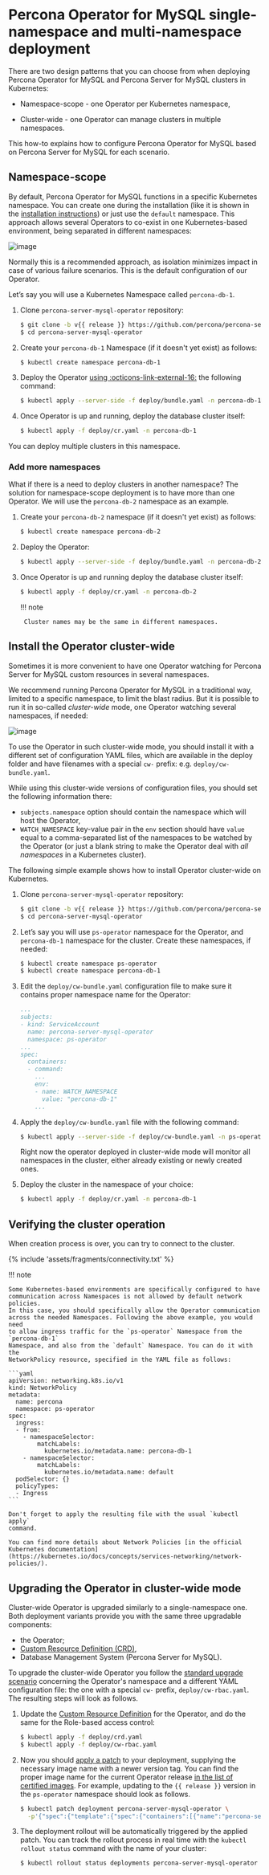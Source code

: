 # Percona Operator for MySQL single-namespace and multi-namespace deployment

There are two design patterns that you can choose from when deploying Percona Operator for MySQL and Percona Server for MySQL clusters in Kubernetes:

* Namespace-scope - one Operator per Kubernetes namespace,

* Cluster-wide - one Operator can manage clusters in multiple namespaces.

This how-to explains how to configure Percona Operator for MySQL based on Percona Server for MySQL for each scenario.

## Namespace-scope

By default, Percona Operator for MySQL functions in a specific Kubernetes namespace. You can
create one during the installation (like it is shown in the
[installation instructions](kubernetes.md)) or just use the `default` namespace. This approach allows several Operators to co-exist in one Kubernetes-based environment, being separated in different namespaces:

![image](assets/images/cluster-wide-1.svg)

Normally this is a recommended approach, as isolation minimizes impact in case of various failure scenarios. This is the default configuration of our Operator.

Let’s say you will use a Kubernetes Namespace called `percona-db-1`.

1. Clone `percona-server-mysql-operator` repository:

    ``` {.bash data-prompt="$" }
    $ git clone -b v{{ release }} https://github.com/percona/percona-server-mysql-operator
    $ cd percona-server-mysql-operator
    ```

2. Create your `percona-db-1` Namespace (if it doesn't yet exist) as follows:

    ``` {.bash data-prompt="$" }
    $ kubectl create namespace percona-db-1
    ```

3. Deploy the Operator [using :octicons-link-external-16:](https://kubernetes.io/docs/reference/using-api/server-side-apply/)
    the following command:

    ``` {.bash data-prompt="$" }
    $ kubectl apply --server-side -f deploy/bundle.yaml -n percona-db-1
    ```

4. Once Operator is up and running, deploy the database cluster itself:

    ``` {.bash data-prompt="$" }
    $ kubectl apply -f deploy/cr.yaml -n percona-db-1
    ```

You can deploy multiple clusters in this namespace.

### Add more namespaces

What if there is a need to deploy clusters in another namespace? The solution for namespace-scope deployment is to have more than one Operator. We will use the `percona-db-2` namespace as an example.

1. Create your `percona-db-2` namespace (if it doesn't yet exist) as follows:

    ``` {.bash data-prompt="$" }
    $ kubectl create namespace percona-db-2
    ```

2. Deploy the Operator:

    ``` {.bash data-prompt="$" }
    $ kubectl apply --server-side -f deploy/bundle.yaml -n percona-db-2
    ```

3. Once Operator is up and running deploy the database cluster itself:

    ``` {.bash data-prompt="$" }
    $ kubectl apply -f deploy/cr.yaml -n percona-db-2
    ```

    !!! note

        Cluster names may be the same in different namespaces.

## Install the Operator cluster-wide

Sometimes it is more convenient to have one Operator watching for
Percona Server for MySQL custom resources in several namespaces.

We recommend running Percona Operator for MySQL in a traditional way,
limited to a specific namespace, to limit the blast radius. But it is possible
to run it in so-called *cluster-wide* mode, one Operator watching several
namespaces, if needed:

![image](assets/images/cluster-wide-2.svg)

To use the Operator in such cluster-wide mode, you should install it with a
different set of configuration YAML files, which are available in the deploy
folder and have filenames with a special `cw-` prefix: e.g.
`deploy/cw-bundle.yaml`.

While using this cluster-wide versions of configuration files, you should set
the following information there:

* `subjects.namespace` option should contain the namespace which will host
    the Operator,
* `WATCH_NAMESPACE` key-value pair in the `env` section should have
    `value` equal to a  comma-separated list of the namespaces to be watched by
    the Operator (or just a blank string to make the Operator deal with
    *all namespaces* in a Kubernetes cluster).

The following simple example shows how to install Operator cluster-wide on
Kubernetes.

1. Clone `percona-server-mysql-operator` repository:

    ``` {.bash data-prompt="$" }
    $ git clone -b v{{ release }} https://github.com/percona/percona-server-mysql-operator
    $ cd percona-server-mysql-operator
    ```

2. Let’s say you will use `ps-operator` namespace for the Operator, and `percona-db-1`
    namespace for the cluster. Create these namespaces, if needed:

    ``` {.bash data-prompt="$" }
    $ kubectl create namespace ps-operator
    $ kubectl create namespace percona-db-1
    ```

3. Edit the ``deploy/cw-bundle.yaml`` configuration file to make sure it
    contains proper namespace name for the Operator:

    ```yaml
    ...
    subjects:
    - kind: ServiceAccount
      name: percona-server-mysql-operator
      namespace: ps-operator
    ...
    spec:
      containers:
      - command:
        ...
        env:
        - name: WATCH_NAMESPACE
          value: "percona-db-1"
        ...
    ```

4. Apply the `deploy/cw-bundle.yaml` file with the following command:

    ``` {.bash data-prompt="$" }
    $ kubectl apply --server-side -f deploy/cw-bundle.yaml -n ps-operator
    ```

    Right now the operator deployed in cluster-wide mode will monitor all
    namespaces in the cluster, either already existing or newly created ones.

5. Deploy the cluster in the namespace of your choice:

    ``` {.bash data-prompt="$" }
    $ kubectl apply -f deploy/cr.yaml -n percona-db-1
    ```

## Verifying the cluster operation

When creation process is over, you can try to connect to the cluster.

{% include 'assets/fragments/connectivity.txt' %}

!!! note 

    Some Kubernetes-based environments are specifically configured to have
    communication across Namespaces is not allowed by default network policies.
    In this case, you should specifically allow the Operator communication
    across the needed Namespaces. Following the above example, you would need
    to allow ingress traffic for the `ps-operator` Namespace from the `percona-db-1`
    Namespace, and also from the `default` Namespace. You can do it with the
    NetworkPolicy resource, specified in the YAML file as follows:
    
    ```yaml
    apiVersion: networking.k8s.io/v1
    kind: NetworkPolicy
    metadata:
      name: percona
      namespace: ps-operator
    spec:
      ingress:
      - from:
        - namespaceSelector:
            matchLabels:
              kubernetes.io/metadata.name: percona-db-1
        - namespaceSelector:
            matchLabels:
              kubernetes.io/metadata.name: default
      podSelector: {}
      policyTypes:
      - Ingress
    ```
    
    Don't forget to apply the resulting file with the usual `kubectl apply`
    command.

    You can find more details about Network Policies [in the official Kubernetes documentation](https://kubernetes.io/docs/concepts/services-networking/network-policies/). 

## Upgrading the Operator in cluster-wide mode

Cluster-wide Operator is upgraded similarly to a single-namespace one. Both deployment variants provide you with the same three upgradable components:

* the Operator;
* [Custom Resource Definition (CRD)](operator.md),
* Database Management System (Percona Server for MySQL).
 
To upgrade the cluster-wide Operator you follow the [standard upgrade scenario](update.md#upgrading-the-operator-and-crd) concerning the Operator's namespace and a different YAML configuration file: the one with a special `cw-` prefix, `deploy/cw-rbac.yaml`. The resulting steps will look as follows.

1. Update the [Custom Resource Definition](https://kubernetes.io/docs/concepts/extend-kubernetes/api-extension/custom-resources/)
    for the Operator, and do the same for the Role-based access control:

    ``` {.bash data-prompt="$" }
    $ kubectl apply -f deploy/crd.yaml
    $ kubectl apply -f deploy/cw-rbac.yaml
    ```

2. Now you should [apply a patch](https://kubernetes.io/docs/tasks/run-application/update-api-object-kubectl-patch/) to your
    deployment, supplying the necessary image name with a newer version tag. You can find the proper
    image name for the current Operator release [in the list of certified images](images.md).
    For example, updating to the `{{ release }}` version in the `ps-operator` namespace should look as
    follows.

    ``` {.bash data-prompt="$" }
    $ kubectl patch deployment percona-server-mysql-operator \
      -p'{"spec":{"template":{"spec":{"containers":[{"name":"percona-server-mysql-operator","image":"percona/percona-server-mysql-operator:{{ release }}"}]}}}}' -n ps-operator
    ```

3. The deployment rollout will be automatically triggered by the applied patch.
    You can track the rollout process in real time with the
    `kubectl rollout status` command with the name of your cluster:

    ``` {.bash data-prompt="$" }
    $ kubectl rollout status deployments percona-server-mysql-operator -n ps-operator
    ```
